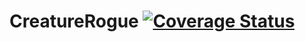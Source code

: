 CreatureRogue [![Coverage Status](https://coveralls.io/repos/DaveTCode/CreatureRogue/badge.svg?branch=master&service=github)](https://coveralls.io/github/DaveTCode/CreatureRogue?branch=master)
=============